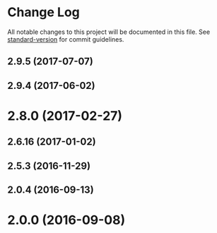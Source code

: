 # Change Log

All notable changes to this project will be documented in this file.
See [standard-version](https://github.com/conventional-changelog/standard-version) for commit guidelines.

<a name="2.9.5"></a>
## 2.9.5 (2017-07-07)



<a name="2.9.4"></a>
## 2.9.4 (2017-06-02)



<a name="2.8.0"></a>
# 2.8.0 (2017-02-27)



<a name="2.6.16"></a>
## 2.6.16 (2017-01-02)



<a name="2.5.3"></a>
## 2.5.3 (2016-11-29)



<a name="2.0.4"></a>
## 2.0.4 (2016-09-13)



<a name="2.0.0"></a>
# 2.0.0 (2016-09-08)
